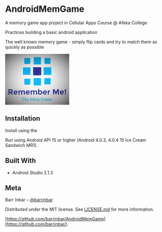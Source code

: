 # AndroidMemGame
A memory game app project in Cellular Apps Course @ Afeka College

Practices building a basic android application

The well known memory game - simply flip cards and try to match them as quickly as possible

![Remember Me](app/src/main/res/drawable/logo.png?raw=true "Logo")
## Installation

Install using the <APK>

Run using Android API 15 or higher (Android 4.0.3, 4.0.4	15	Ice Cream Sandwich MR1).

## Built With

* Android Studio 2.1.3

## Meta

Barr Inbar – [@barrinbar](https://twitter.com/barrinbar)

Distributed under the MIT license. See [LICENSE.md](LICENSE.md) for more information.

[https://github.com/barrinbar/AndroidMemGame](https://github.com/barrinbar/)
